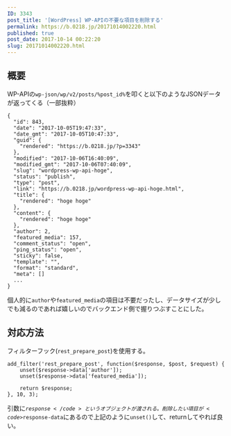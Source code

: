 ```yaml
---
ID: 3343
post_title: '[WordPress] WP-APIの不要な項目を削除する'
permalink: https://b.0218.jp/20171014002220.html
published: true
post_date: 2017-10-14 00:22:20
slug: 20171014002220.html
---
```

<h2>概要</h2>

WP-APIの<code>wp-json/wp/v2/posts/%post_id%</code>を叩くと以下のようなJSONデータが返ってくる（一部抜粋）

<pre><code class="language-js">{
  "id": 843,
  "date": "2017-10-05T19:47:33",
  "date_gmt": "2017-10-05T10:47:33",
  "guid": {
    "rendered": "https://b.0218.jp/?p=3343"
  },
  "modified": "2017-10-06T16:40:09",
  "modified_gmt": "2017-10-06T07:40:09",
  "slug": "wordpress-wp-api-hoge",
  "status": "publish",
  "type": "post",
  "link": "https://b.0218.jp/wordpress-wp-api-hoge.html",
  "title": {
    "rendered": "hoge hoge"
  },
  "content": {
    "rendered": "hoge hoge"
  },
  "author": 2,
  "featured_media": 157,
  "comment_status": "open",
  "ping_status": "open",
  "sticky": false,
  "template": "",
  "format": "standard",
  "meta": []
  ...
}
</code></pre>

個人的に<code>author</code>や<code>featured_media</code>の項目は不要だったし、データサイズが少しでも減るのであれば嬉しいのでバックエンド側で握りつぶすことにした。

<h2>対応方法</h2>

フィルターフック(<code>rest_prepare_post</code>)を使用する。

<pre><code class="language-php">add_filter('rest_prepare_post', function($response, $post, $request) {
    unset($response-&gt;data['author']);
    unset($response-&gt;data['featured_media']);

    return $response;
}, 10, 3);
</code></pre>

引数に<code>$response</code>というオブジェクトが渡される。削除したい項目が<code>$response-data</code>にあるので上記のように<code>unset()</code>して、returnしてやれば良い。